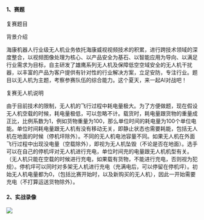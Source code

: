 
#### 1、赛题
复赛题目



背景介绍

海康机器人行业级无人机业务依托海康威视视频技术的积累，进行跨技术领域的深度整合，以视频图像处理为核心、以产品安全为基石、以智能应用为导向、以满足行业需求为目标，自主研发了雄鹰系列无人机及保障低空空域安全的无人机干扰器，以丰富的产品为客户提供有针对性的行业解决方案，立足安防，专注行业。题目以无人机为主题，考察参赛队伍的综合能力。这个夏天，来一起AI对战吧！

复赛无人机说明

由于目前技术的限制，无人机的飞行过程中耗电量极大。为了方便做题，现在假设无人机空载的时候，耗电量极低，可以忽略不计。载货时，耗电量跟货物的重量成正比，比例系数为1，例如货物重量为100，那么单位时间的耗电量为100个单位电能。单位时间耗电量跟无人机有没有移动无关，即静止状态也需要耗能，包括无人机在地面的时候（停机坪除外）。不同的无人机电池容量不同。如果无人机在外面飞行过程中出现没电量（空载除外），即视为无人机坠毁（不论是否在地面）。选手可以在自己的停机坪对无人机进行充电，单位时间充的电量跟无人机机型有关。（无人机只能在空载的时候进行充电，如果载有货物，不能进行充电，否则视为犯规）。停机坪可以同时对多架无人机进行充电（充满电后，可以停留在停机坪）。初始无人机电量都为0，（包括比赛开始时，以及新购买的无人机），因此一开始需要充电（不打算运送货物除外）。

#### 2、实战录像
![](./vs.gif)